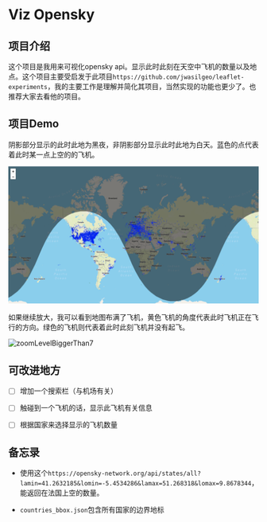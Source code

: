 # Viz Opensky

## 项目介绍

这个项目是我用来可视化opensky api。显示此时此刻在天空中飞机的数量以及地点。这个项目主要受启发于此项目`https://github.com/jwasilgeo/leaflet-experiments`，我的主要工作是理解并简化其项目，当然实现的功能也更少了。也推荐大家去看他的项目。



## 项目Demo

阴影部分显示的此时此地为黑夜，非阴影部分显示此时此地为白天。蓝色的点代表着此时某一点上空的的飞机。

![zoomLevelSmallerThan7](./img/zoomLevelSmallerThan7.png)



如果继续放大，我可以看到地图布满了飞机，黄色飞机的角度代表此时飞机正在飞行的方向。绿色的飞机则代表着此时此刻飞机并没有起飞。

![zoomLevelBiggerThan7](./img/zoomLevelBiggerThan7.png)



## 可改进地方

- [ ] 增加一个搜索栏（与机场有关）
- [ ] 触碰到一个飞机的话，显示此飞机有关信息
- [ ] 根据国家来选择显示的飞机数量



## 备忘录

-  使用这个`https://opensky-network.org/api/states/all?lamin=41.2632185&lomin=-5.4534286&lamax=51.268318&lomax=9.8678344`，能返回在法国上空的数量。

- `countries_bbox.json`包含所有国家的边界地标

